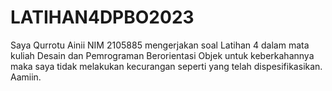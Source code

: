 # LATIHAN4DPBO2023
Saya Qurrotu Ainii NIM 2105885 mengerjakan soal Latihan 4 dalam mata kuliah Desain dan Pemrograman Berorientasi Objek untuk keberkahannya maka saya tidak melakukan kecurangan seperti yang telah dispesifikasikan. Aamiin.
